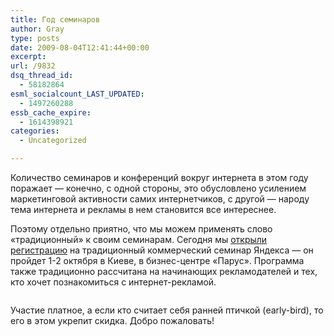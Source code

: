 ```yaml
---
title: Год семинаров
author: Gray
type: posts
date: 2009-08-04T12:41:44+00:00
excerpt:
url: /9832
dsq_thread_id:
  - 58182864
esml_socialcount_LAST_UPDATED:
  - 1497260288
essb_cache_expire:
  - 1614398921
categories:
  - Uncategorized

---
```








Количество семинаров и конференций вокруг интернета в этом году поражает &#8212; конечно, с одной стороны, это обусловлено усилением маркетинговой активности самих интернетчиков, с другой &#8212; народу тема интернета и рекламы в нем становится все интереснее.

Поэтому отдельно приятно, что мы можем применять слово &#171;традиционный&#187; к своим семинарам. Сегодня мы <a href="http://advertising.yandex.ru/seminar/kiev_oct2009.xml" target="_blank">открыли регистрацию</a> на традиционный коммерческий семинар Яндекса &#8212; он пройдет 1-2 октября в Киеве, в бизнес-центре &#171;Парус&#187;. Программа также традиционно рассчитана на начинающих рекламодателей и тех, кто хочет познакомиться с интернет-рекламой.

[<img src="https://i0.wp.com/calendar.yandex.ru/i/calendar-button.gif?w=740" alt="" border="0" data-recalc-dims="1" />][1]

Участие платное, а если кто считает себя ранней птичкой (early-bird), то его в этом укрепит скидка. Добро пожаловать!

 [1]: http://calendar.yandex.ru/event-add?name=%D0%9F%D1%80%D0%B0%D0%BA%D1%82%D0%B8%D1%87%D0%B5%D1%81%D0%BA%D0%B8%D0%B9%20%D1%81%D0%B5%D0%BC%D0%B8%D0%BD%D0%B0%D1%80%20%D0%AF%D0%BD%D0%B4%D0%B5%D0%BA%D1%81%D0%B0&description=%22%D0%98%D0%BD%D1%82%D0%B5%D1%80%D0%BD%D0%B5%D1%82-%D1%80%D0%B5%D0%BA%D0%BB%D0%B0%D0%BC%D0%B0%20%D0%B8%20%D1%80%D0%B5%D0%BA%D0%BB%D0%B0%D0%BC%D0%BD%D1%8B%D0%B5%20%D0%B2%D0%BE%D0%B7%D0%BC%D0%BE%D0%B6%D0%BD%D0%BE%D1%81%D1%82%D0%B8%20%D0%AF%D0%BD%D0%B4%D0%B5%D0%BA%D1%81%D0%B0%22.%20%D0%92%D0%B5%D0%B4%D1%83%D1%89%D0%B8%D0%B5%20%D1%81%D0%BF%D0%B5%D1%86%D0%B8%D0%B0%D0%BB%D0%B8%D1%81%D1%82%D1%8B%20%D0%AF%D0%BD%D0%B4%D0%B5%D0%BA%D1%81%D0%B0%20%D1%80%D0%B0%D1%81%D1%81%D0%BA%D0%B0%D0%B6%D1%83%D1%82%20%D0%BE%D0%B1%20%D0%B8%D0%BD%D1%82%D0%B5%D1%80%D0%BD%D0%B5%D1%82-%D1%80%D0%B5%D0%BA%D0%BB%D0%B0%D0%BC%D0%B5.&location=%D0%9A%D0%B8%D0%B5%D0%B2%2C%20%D1%83%D0%BB.%20%D0%9C%D0%B5%D1%87%D0%BD%D0%B8%D0%BA%D0%BE%D0%B2%D0%B0%2C%202%D0%B0&start_ts=2009-10-01T00%3A00%3A00&end_ts=2009-10-02T00%3A00%3A00&show_date=2009-10-01&url=